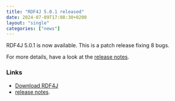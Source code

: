 ```yaml
---
title: "RDF4J 5.0.1 released"
date: 2024-07-09T17:08:30+0200
layout: "single"
categories: ["news"]
---
```

RDF4J 5.0.1 is now available. This is a patch release fixing 8 bugs.

For more details, have a look at the [release notes](/release-notes/5.0.1).
<!--more-->
### Links

- [Download RDF4J](/download/)
- [release notes](/release-notes/5.0.1).
